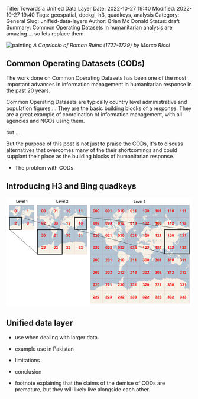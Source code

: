 Title: Towards a Unified Data Layer
Date: 2022-10-27 19:40
Modified: 2022-10-27 19:40
Tags: geospatial, deckgl, h3, quadkeys, analysis 
Category: General
Slug: unified-data-layers 
Author: Brian Mc Donald
Status: draft
Summary: Common Operating Datasets in humanitarian analysis are amazing.... so lets replace them

![painting](../files/images/501450ldsdl.jpg)
*A Capriccio of Roman Ruins (1727-1729) by Marco Ricci*

## Common Operating Datasets (CODs)
The work done on Common Operating Datasets has been one of the most important advances in information management in humanitarian response in the past 20 years.

Common Operating Datasets are typically country level administrative and population figures....
They are the basic building blocks of a response. They are a great example of coordination of information management, with all agencies and NGOs using them.

but ...

But the purpose of this post is not just to praise the CODs, it's to discuss alternatives that overcomes many of the their shortcomings and could supplant their place as the building blocks of humanitarian response.

- The problem with CODs

## Introducing H3 and Bing quadkeys
![quadkeys](../files/images/quadkeys.jpg)

## Unified data layer
- use when dealing with larger data.

- example use in Pakistan

- limitations

- conclusion

- footnote explaining that the claims of the demise of CODs are premature, but they will likely live alongside each other.
